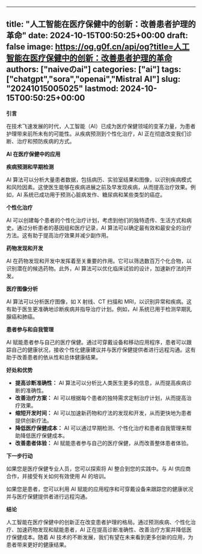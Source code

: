 
---
title: "人工智能在医疗保健中的创新：改善患者护理的革命"
date: 2024-10-15T00:50:25+00:00
draft: false
image: https://og.g0f.cn/api/og?title=人工智能在医疗保健中的创新：改善患者护理的革命
authors: ["naiveのai"]
categories: ["ai"]
tags: ["chatgpt","sora","openai","Mistral AI"]
slug: "20241015005025"
lastmod: 2024-10-15T00:50:25+00:00
---
**引言**

在技术飞速发展的时代，人工智能（AI）已成为医疗保健领域的变革力量，为患者护理带来前所未有的可能性。从疾病预测到个性化治疗，AI 正在彻底改变我们诊断、治疗和预防疾病的方式。

**AI 在医疗保健中的应用**

**疾病预测和早期检测**

AI 算法可以分析大量患者数据，包括病历、实验室结果和图像，以识别疾病模式和风险因素。这使医生能够在疾病进展之前及早发现疾病，从而提高治疗效果。例如，AI 系统已成功用于预测心脏病发作、糖尿病和某些类型的癌症。

**个性化治疗**

AI 可以创建每个患者的个性化治疗计划，考虑到他们的独特遗传、生活方式和病史。通过分析患者的基因组和医疗记录，AI 算法可以确定最有效和最安全的治疗方法。这有助于提高治疗效果并减少副作用。

**药物发现和开发**

AI 在药物发现和开发中发挥着至关重要的作用。它可以筛选数百万个化合物，以识别潜在的候选药物。此外，AI 算法可以优化临床试验的设计，加速新疗法的开发。

**医疗图像分析**

AI 算法可以分析医疗图像，如 X 射线、CT 扫描和 MRI，以识别异常和疾病。这有助于医生更准确地诊断疾病并指导治疗计划。例如，AI 系统已用于检测早期乳腺癌和肺癌。

**患者参与和自我管理**

AI 赋能患者参与自己的医疗保健。通过可穿戴设备和移动应用程序，患者可以跟踪自己的健康状况，接收个性化健康建议并与医疗保健提供者进行远程沟通。这有助于改善患者的依从性和总体健康结果。

**好处和优势**

* **提高诊断准确性：** AI 算法可以分析比人类医生更多的信息，从而提高疾病诊断的准确性。
* **改善治疗方案：** AI 可以根据每个患者的独特需求定制治疗计划，从而提高治疗效果。
* **缩短开发时间：** AI 可以加速新药物和疗法的发现和开发，从而更快地为患者提供创新疗法。
* **降低医疗保健成本：** AI 可以通过早期检测、个性化治疗和患者自我管理来帮助降低医疗保健成本。
* **改善患者体验：** AI 赋能患者参与自己的医疗保健，从而改善整体患者体验。

**下一步行动**

如果您是医疗保健专业人员，您可以探索将 AI 整合到您的实践中。与 AI 供应商合作，并接受有关如何有效使用 AI 的培训。

如果您是患者，您可以利用 AI 赋能的应用程序和可穿戴设备来跟踪您的健康状况并与医疗保健提供者进行远程沟通。

**结论**

人工智能在医疗保健中的创新正在改变患者护理的格局。通过预测疾病、个性化治疗、加速药物发现和赋能患者，AI 正在提高诊断准确性、改善治疗方案并降低医疗保健成本。随着 AI 技术的不断发展，我们有望在未来看到更多创新的应用，为患者带来更好的健康结果。